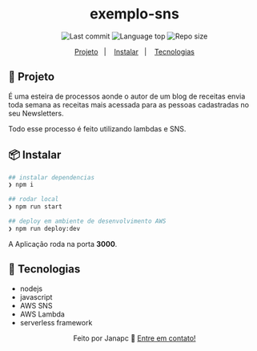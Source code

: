 <div align="center">
  <h1>exemplo-sns</h1>
  <img alt="Last commit" src="https://img.shields.io/github/last-commit/janapc/exemplo-sns"/>
  <img alt="Language top" src="https://img.shields.io/github/languages/top/janapc/exemplo-sns"/>
  <img alt="Repo size" src="https://img.shields.io/github/repo-size/janapc/exemplo-sns"/>

  <a href="#-projeto">Projeto</a>&nbsp;&nbsp;&nbsp;|&nbsp;&nbsp;&nbsp;
  <a href="#-instalar">Instalar</a>&nbsp;&nbsp;&nbsp;|&nbsp;&nbsp;&nbsp;
  <a href="#-tecnologias">Tecnologias</a>
</div>

## 💎 Projeto

É uma esteira de processos aonde o autor de um blog de receitas envia toda semana as receitas mais acessada para as pessoas cadastradas no seu Newsletters.

Todo esse processo é feito utilizando lambdas e SNS.


## 📦 Instalar

```sh
## instalar dependencias
❯ npm i

## rodar local
❯ npm run start

## deploy em ambiente de desenvolvimento AWS
❯ npm run deploy:dev

```

A Aplicação roda na porta **3000**.


## 🚀 Tecnologias

- nodejs
- javascript
- AWS SNS
- AWS Lambda
- serverless framework

<div align="center">

Feito por Janapc 🤘 [Entre em contato!](https://www.linkedin.com/in/janaina-pedrina/)

</div>